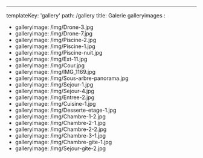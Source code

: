 ---
templateKey: 'gallery'
path: /gallery
title: Galerie
galleryimages :
  - galleryimage: /img/Drone-3.jpg
  - galleryimage: /img/Drone-7.jpg
  - galleryimage: /img/Piscine-2.jpg
  - galleryimage: /img/Piscine-1.jpg
  - galleryimage: /img/Piscine-nuit.jpg
  - galleryimage: /img/Ext-11.jpg
  - galleryimage: /img/Cour.jpg
  - galleryimage: /img/IMG_1169.jpg
  - galleryimage: /img/Sous-arbre-panorama.jpg
  - galleryimage: /img/Sejour-1.jpg
  - galleryimage: /img/Sejour-4.jpg
  - galleryimage: /img/Entree-2.jpg
  - galleryimage: /img/Cuisine-1.jpg
  - galleryimage: /img/Desserte-etage-1.jpg
  - galleryimage: /img/Chambre-1-2.jpg
  - galleryimage: /img/Chambre-2-1.jpg
  - galleryimage: /img/Chambre-2-2.jpg
  - galleryimage: /img/Chambre-3-1.jpg
  - galleryimage: /img/Chambre-gite-1.jpg
  - galleryimage: /img/Sejour-gite-2.jpg